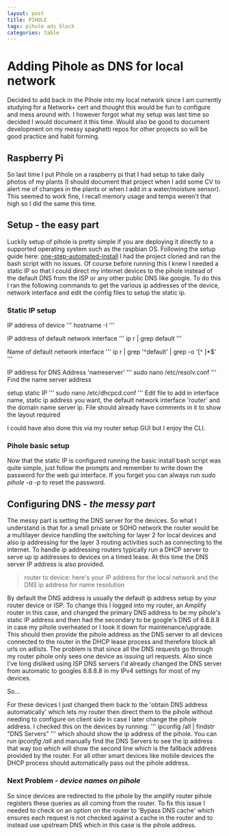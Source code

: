 ```yaml
---
layout: post
title: PIHOLE
tags: pihole ads block
categories: table
---
```


# Adding Pihole as DNS for local network

Decided to add back in the Pihole into my local network since I am currently studying for a Network+ cert and thought this would be fun to configure and mess around with. I however forgot what my setup was last time so decided I would document it this time. Would also be good to document development on my messy spaghetti repos for other projects so will be good practice and habit forming.

## Raspberry Pi

So last time I put Pihole on a raspberry pi that I had setup to take daily photos of my plants (I should document that project when I add some CV to alert me of changes in the plants or when I add in a water/moisture sensor). This seemed to work fine, I recall memory usage and temps weren't that high so I did the same this time.

## Setup - the easy part

Luckily setup of pihole is pretty simple if you are deploying it directly to a supported operating system such as the raspbian OS. Following the setup guide here: [one-step-automated-install](https://github.com/pi-hole/pi-hole/#one-step-automated-install) I had the project cloned and ran the bash script with no issues. Of course before running this I knew I needed a static IP so that I could direct my internet devices to the pihole instead of the default DNS from the ISP or any other public DNS like google. To do this I ran the following commands to get the various ip addresses of the device, network interface and edit the config files to setup the static ip.

### Static IP setup

IP address of device
'''
hostname -I
'''

IP address of default network interface
'''
ip r | grep default
'''

Name of default network interface
'''
ip r | grep '^default' | grep -o '[^ ]*$'
'''

IP address for DNS Address 'nameserver'
'''
sudo nano /etc/resolv.conf
'''
Find the name server address

setup static IP
'''
sudo nano /etc/dhcpcd.conf
'''
Edit file to add in interface name, static ip address you want, the default network interface 'router' and the domain name server ip. File should already have comments in it to show the layout required

I could have also done this via my router setup GUI but I enjoy the CLI.

### Pihole basic setup

Now that the static IP is configured running the basic install bash script was quite simple, just follow the prompts and remember to write down the password for the web gui interface. If you forget you can always run *sudo pihole -a -p* to reset the password.

## Configuring DNS - *the messy part*

The messy part is setting the DNS server for the devices. So what I understand is that for a small private or SOHO network the router would be a multilayer device handling the switching for layer 2 for local devices and also ip addressing for the layer 3 routing activities such as connecting to the internet. To handle ip addressing routers typically run a DHCP server to serve up ip addresses to devices on a timed lease. At this time the DNS server IP address is also provided.

>router to device: here's your IP address for the local network and the DNS ip address for name resolution

By default the DNS address is usually the default ip address setup by your router device or ISP. To change this I logged into my router, an Amplify router in this case, and changed the primary DNS address to be my pihole's static IP address and then had the secondary to be google's DNS of 8.8.8.8 in case my pihole overheated or I took it down for maintenance/upgrade. This should then provide the pihole address as the DNS server to all devices connected to the router in the DHCP lease process and therefore block all urls on adlists. The problem is that since all the DNS requests go through my router pihole only sees one device as issuing url requests. Also since I've long disliked using ISP DNS servers I'd already changed the DNS server from automatic to googles 8.8.8.8 in my IPv4 settings for most of my devices. 

So...

For these devices I just changed them back to the 'obtain DNS address automatically' which lets my router then direct them to the pihole without needing to configure on client side in case I later change the pihole address. I checked this on the devices by running: 
'''
ipconfig /all | findstr "DNS Servers"
'''
which should show the ip address of the pihole. You can run *ipconfig /all* and manually find the DNS Servers to see the ip address that way too which will show the second line which is the fallback address provided by the router. For all other smart devices like mobile devices the DHCP process should automatically pass out the pihole address.

### Next Problem - *device names on pihole*

So since devices are redirected to the pihole by the amplify router pihole registers these queries as all coming from the router. To fix this issue I needed to check on an option on the router to 'Bypass DNS cache' which ensures each request is not checked against a cache in the router and to instead use upstream DNS which in this case is the pihole address.








